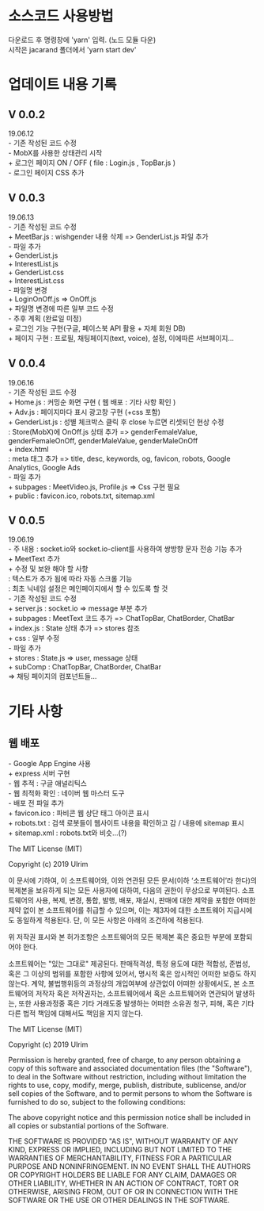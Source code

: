 <h1> 소스코드 사용방법 </h1>

다운로드 후 명령창에 'yarn' 입력. (노드 모듈 다운) <br />
시작은 jacarand 폴더에서 'yarn start dev' <br />

<h1> 업데이트 내용 기록 </h1>

<h2> V 0.0.2 </h2> 19.06.12 <br />
  - 기존 작성된 코드 수정 <br/>
  - MobX를 사용한 상태관리 시작 <br/>
    + 로그인 페이지 ON / OFF ( file : Login.js , TopBar.js ) <br/>
  - 로그인 페이지 CSS 추가 <br/>

<h2> V 0.0.3 </h2> 19.06.13 <br />
  - 기존 작성된 코드 수정 <br/>
    + MeetBar.js : wishgender 내용 삭제 => GenderList.js 파일 추가 <br/>
  - 파일 추가 <br/>
    + GenderList.js <br/>
    + InterestList.js <br/>
    + GenderList.css <br/>
    + InterestList.css <br/>
  - 파일명 변경 <br/>
    + LoginOnOff.js => OnOff.js <br/>
    + 파일명 변경에 따른 일부 코드 수정 <br/>
  - 추후 계획 (완료일 미정) <br/>
    + 로그인 기능 구현(구글, 페이스북 API 활용 + 자체 회원 DB) <br/>
    + 페이지 구현 : 프로필, 채팅페이지(text, voice), 설정, 이에따른 서브페이지... <br/>

<h2> V 0.0.4 </h2> 19.06.16 <br />
  - 기존 작성된 코드 수정 <br />
    + Home.js : 커밍순 화면 구현 ( 웹 배포 : 기타 사항 확인 ) <br />
    + Adv.js : 페이지마다 표시 광고창 구현 (+css 포함) <br />
    + GenderList.js : 성별 체크박스 클릭 후 close 누르면 리셋되던 현상 수정 <br />
      : Store(MobX)에 OnOff.js 상태 추가 => genderFemaleValue, genderFemaleOnOff, genderMaleValue, genderMaleOnOff <br />
    + index.html <br />
      : meta 태그 추가 => title, desc, keywords, og, favicon, robots, Google Analytics, Google Ads <br />
  - 파일 추가 <br />
    + subpages : MeetVideo.js, Profile.js => Css 구현 필요 <br />
    + public : favicon.ico, robots.txt, sitemap.xml
    
<h2> V 0.0.5 </h2> 19.06.19 <br />
  - 주 내용 : socket.io와 socket.io-client를 사용하여 쌍방향 문자 전송 기능 추가 <br />
    + MeetText 추가 <br />
    + 수정 및 보완 해야 할 사항 <br />
      : 텍스트가 추가 됨에 따라 자동 스크롤 기능 <br />
      : 최초 닉네임 설정은 메인페이지에서 할 수 있도록 할 것 <br />
  - 기존 작성된 코드 수정 <br />
    + server.js : socket.io => message 부분 추가 <br />
    + subpages : MeetText 코드 추가 => ChatTopBar, ChatBorder, ChatBar <br />
    + index.js : State 상태 추가 => stores 참조 <br />
    + css : 일부 수정 <br />
  - 파일 추가 <br />
    + stores : State.js => user, message 상태 <br />
    + subComp : ChatTopBar, ChatBorder, ChatBar <br />
      => 채팅 페이지의 컴포넌트들... <br />

<h1> 기타 사항 </h1>
<h2> 웹 배포 </h2>
  - Google App Engine 사용 <br />
    + express 서버 구현 <br />
  - 웹 추적 : 구글 애널리틱스 <br />
  - 웹 최적화 확인 : 네이버 웹 마스터 도구 <br />
  - 배포 전 파일 추가 <br />
    + favicon.ico : 파비콘 웹 상단 태그 아이콘 표시 <br /> 
    + robots.txt : 검색 로봇들이 웹사이트 내용을 확인하고 감 / 내용에 sitemap 표시 <br />
    + sitemap.xml : robots.txt와 비슷...(?) <br />

The MIT License (MIT)

Copyright (c) 2019 Ulrim
  
이 문서에 기하여, 이 소프트웨어와, 이와 연관된 모든 문서(이하 ‘소프트웨어’라 한다)의 복제본을 보유하게 되는 모든 사용자에 대하여, 다음의 권한이 무상으로 부여된다. 소프트웨어의 사용, 복제, 변경, 통합, 발행, 배포, 재실시, 판매에 대한 제약을 포함한 어떠한 제약 없이 본 소프트웨어를 취급할 수 있으며, 이는 제3자에 대한 소프트웨어 지급시에도 동일하게 적용된다. 단, 이 모든 사항은 아래의 조건하에 적용된다. <br />

위 저작권 표시와 본 허가조항은 소프트웨어의 모든 복제본 혹은 중요한 부분에 포함되어야 한다. <br />

소프트웨어는 "있는 그대로" 제공된다. 판매적격성, 특정 용도에 대한 적합성, 준법성, 혹은 그 이상의 범위를 포함한 사항에 있어서, 명시적 혹은 암시적인 어떠한 보증도 하지 않는다. 계약, 불법행위등의 과정상의 개입여부에 상관없이 어떠한 상황에서도, 본 소프트웨어의 저작자 혹은 저작권자는, 소프트웨어에서 혹은 소프트웨어와 연관되어 발생하는, 또한 사용과정중 혹은 기타 거래도중 발생하는 어떠한 소유권 청구, 피해, 혹은 기타 다른 법적 책임에 대해서도 책임을 지지 않는다.

The MIT License (MIT)

Copyright (c) 2019 Ulrim

Permission is hereby granted, free of charge, to any person obtaining a copy of this software and associated documentation files (the "Software"), to deal in the Software without restriction, including without limitation the rights to use, copy, modify, merge, publish, distribute, sublicense, and/or sell copies of the Software, and to permit persons to whom the Software is furnished to do so, subject to the following conditions: <br />

The above copyright notice and this permission notice shall be included in all copies or substantial portions of the Software. <br />

THE SOFTWARE IS PROVIDED "AS IS", WITHOUT WARRANTY OF ANY KIND, EXPRESS OR IMPLIED, INCLUDING BUT NOT LIMITED TO THE WARRANTIES OF MERCHANTABILITY, FITNESS FOR A PARTICULAR PURPOSE AND NONINFRINGEMENT. IN NO EVENT SHALL THE AUTHORS OR COPYRIGHT HOLDERS BE LIABLE FOR ANY CLAIM, DAMAGES OR OTHER LIABILITY, WHETHER IN AN ACTION OF CONTRACT, TORT OR OTHERWISE, ARISING FROM, OUT OF OR IN CONNECTION WITH THE SOFTWARE OR THE USE OR OTHER DEALINGS IN THE SOFTWARE.
    
